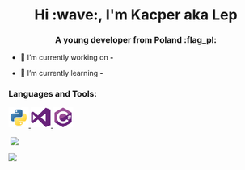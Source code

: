 <h1 align="center">Hi :wave:, I'm Kacper aka Lep</h1>
<h3 align="center">A young developer from Poland :flag_pl:</h3>



- :telescope: I’m currently working on **-**

- :seedling: I’m currently learning **-**

<h3 align="left">Languages and Tools:</h3>
<p align="left"> <a href="https://www.python.org" target="_blank"> <img src="https://raw.githubusercontent.com/devicons/devicon/master/icons/python/python-original.svg" alt="python" width="40" height="40"/> </a> <a href="https://visualstudio.microsoft.com/pl/" target="_blank"> <img src="https://raw.githubusercontent.com/devicons/devicon/master/icons/visualstudio/visualstudio-plain.svg" alt="visualstudio" width="40" height="40"/> </a> <a href="https://docs.microsoft.com/pl-pl/dotnet/csharp/" target="_blank"> <img src="https://raw.githubusercontent.com/devicons/devicon/master/icons/csharp/csharp-original.svg" alt="csharp" width="40" height="40"/> </a> </p>



<p>&nbsp;<img align="center" src="https://github-readme-stats.vercel.app/api?username=Kacper-aka-Lep&show_icons=true&locale=en"/></p>

<p><img align="center" src="https://github-readme-streak-stats.herokuapp.com/?user=Kacper-aka-Lep&"/></p>
